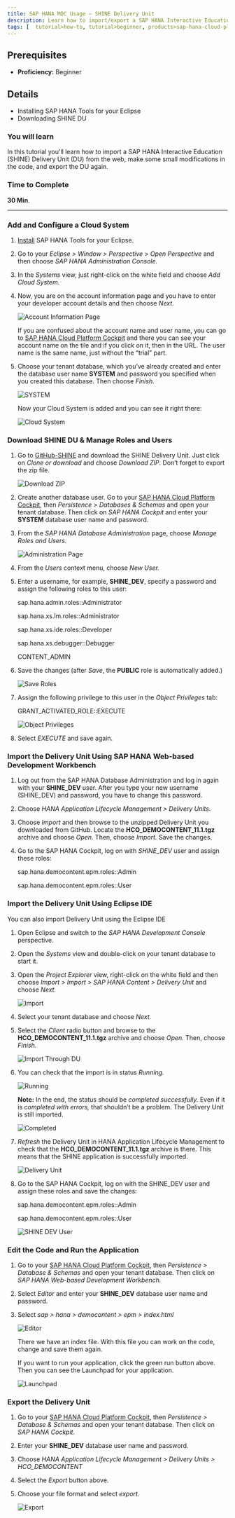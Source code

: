```yaml
---
title: SAP HANA MDC Usage – SHINE Delivery Unit
description: Learn how to import/export a SAP HANA Interactive Education (SHINE) Delivery Unit (DU)
tags: [  tutorial>how-to, tutorial>beginner, products>sap-hana-cloud-platform, products>sap-hana ]
---
```

## Prerequisites  
 - **Proficiency:** Beginner

## Details
  - Installing SAP HANA Tools for your Eclipse
  - Downloading SHINE DU

### You will learn
  In this tutorial you'll learn how to import a SAP HANA Interactive Education (SHINE) Delivery Unit (DU) from the web, make some small modifications in the code, and export the DU again.

### Time to Complete
**30 Min**.

---

### Add and Configure a Cloud System

1. [Install](https://help.hana.ondemand.com/help/frameset.htm?b0e351ada628458cb8906f55bcac4755.html) SAP HANA Tools for your Eclipse.
2. Go to your *Eclipse > Window > Perspective > Open Perspective* and then choose *SAP HANA Administration Console.*
3. In the *Systems* view, just right-click on the white field and choose *Add Cloud System.*
4. Now, you are on the account information page and you have to enter your developer account details and then choose *Next.*

    ![Account Information Page](1.png)

    If you are confused about the account name and user name, you can go to [SAP HANA Cloud Platform Cockpit](https://account.hanatrial.ondemand.com/) and there you can see your account name on the tile and if you click on it, then in the URL. The user name is the same name, just without the “trial” part.

5. Choose your tenant database, which you’ve already created and enter the database user name **SYSTEM** and password you specified when you created this database. Then choose *Finish.*

    ![SYSTEM](2.png)

    Now your Cloud System is added and you can see it right there:

    ![Cloud System](3.png)


### Download SHINE DU & Manage Roles and Users

1. Go to [GitHub-SHINE](https://github.com/SAP/hana-shine) and download the SHINE Delivery Unit. Just click on *Clone or download* and choose *Download ZIP*. Don’t forget to export the zip file.

    ![Download ZIP](4.png)

2. Create another database user.
    Go to your [SAP HANA Cloud Platform Cockpit](https://account.hanatrial.ondemand.com/), then *Persistence > Databases & Schemas* and open your tenant database. Then click on *SAP HANA Cockpit* and enter your **SYSTEM** database user name and password.
3. From the *SAP HANA Database Administration* page, choose *Manage Roles and Users.*

    ![Administration Page](5.png)

4. From the *Users* context menu, choose *New User.*
5. Enter a username, for example, **SHINE_DEV**, specify a password and assign the following roles to this user:

    sap.hana.admin.roles::Administrator

    sap.hana.xs.lm.roles::Administrator

    sap.hana.xs.ide.roles::Developer

    sap.hana.xs.debugger::Debugger

    CONTENT_ADMIN

6. Save the changes (after *Save*, the **PUBLIC** role is automatically added.)

    ![Save Roles](6.png)

7. Assign the following privilege to this user in the *Object Privileges* tab:

    GRANT_ACTIVATED_ROLE::EXECUTE

    ![Object Privileges](7.png)

8. Select *EXECUTE* and save again.


### Import the Delivery Unit Using SAP HANA Web-based Development Workbench

1. Log out from the SAP HANA Database Administration and log in again with your **SHINE_DEV** user.
  After you type your new username (SHINE_DEV) and password, you have to change this password.
2. Choose *HANA Application Lifecycle Management > Delivery Units.*
3. Choose *Import* and then browse to the unzipped Delivery Unit you downloaded from GitHub. Locate the **HCO_DEMOCONTENT_11.1.tgz** archive and choose *Open.* Then, choose *Import.* Save the changes.
4. Go to the SAP HANA Cockpit, log on with *SHINE_DEV* user and assign these roles:

    sap.hana.democontent.epm.roles::Admin

    sap.hana.democontent.epm.roles::User


### Import the Delivery Unit Using Eclipse IDE

You can also import Delivery Unit using the Eclipse IDE

1. Open Eclipse and switch to the *SAP HANA Development Console* perspective.
2. Open the *Systems* view and double-click on your tenant database to start it.
3. Open the *Project Explorer* view, right-click on the white field and then choose *Import > Import > SAP HANA Content > Delivery Unit* and choose *Next.*

    ![Import](8.png)

4. Select your tenant database and choose *Next.*
5. Select the *Client* radio button and browse to the **HCO_DEMOCONTENT_11.1.tgz** archive and choose *Open.* Then, choose *Finish.*

    ![Import Through DU](9.png)

6. You can check that the import is in status *Running.*

    ![Running](10.png)

    **Note:** In the end, the status should be *completed successfully.* Even if it is *completed with errors,* that shouldn’t be a problem. The Delivery Unit is still imported.

    ![Completed](11.png)

7. *Refresh* the Delivery Unit in HANA Application Lifecycle Management to check that the **HCO_DEMOCONTENT_11.1.tgz** archive is there. This means that the SHINE application is successfully imported.

    ![Delivery Unit](12.png)

8. Go to the SAP HANA Cockpit, log on with the SHINE_DEV user and assign these roles and save the changes:

    sap.hana.democontent.epm.roles::Admin

    sap.hana.democontent.epm.roles::User

    ![SHINE DEV User](13.png)


### Edit the Code and Run the Application

1. Go to your [SAP HANA Cloud Platform Cockpit](https://account.hanatrial.ondemand.com/), then *Persistence > Database & Schemas* and open your tenant database. Then click on *SAP HANA Web-based Development Workbench.*
2. Select *Editor* and enter your **SHINE_DEV** database user name and password.
3. Select *sap > hana > democontent > epm > index.html*

    ![Editor](14.png)

    There we have an index file. With this file you can work on the code, change and save them again.

    If you want to run your application, click the green run button above. Then you can see the Launchpad for your application.

    ![Launchpad](15.png)


### Export the Delivery Unit

1. Go to your [SAP HANA Cloud Platform Cockpit](https://account.hanatrial.ondemand.com/), then *Persistence > Database & Schemas* and open your tenant database. Then click on *SAP HANA Cockpit.*
2. Enter your **SHINE_DEV** database user name and password.
3. Choose *HANA Application Lifecycle Management > Delivery Units > HCO_DEMOCONTENT*
4. Select the *Export* button above.
5. Choose your file format and select *export.*

    ![Export](16.png)
